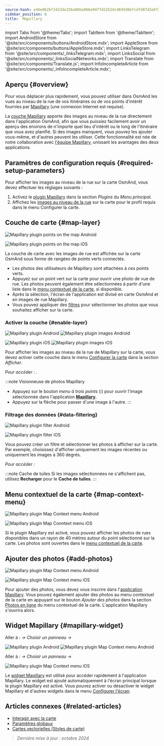 ```yaml
---
source-hash: e46e862bf3423da156a08ba066e94f7d2262dcd693d6bfcdfd87d3e6f3328253
sidebar_position: 6
title:  Mapillary
---
```

import Tabs from '@theme/Tabs';
import TabItem from '@theme/TabItem';
import AndroidStore from '@site/src/components/buttons/AndroidStore.mdx';
import AppleStore from '@site/src/components/buttons/AppleStore.mdx';
import LinksTelegram from '@site/src/components/_linksTelegram.mdx';
import LinksSocial from '@site/src/components/_linksSocialNetworks.mdx';
import Translate from '@site/src/components/Translate.js';
import InfoIncompleteArticle from '@site/src/components/_infoIncompleteArticle.mdx';



## Aperçu {#overview}

Pour vous déplacer plus rapidement, vous pouvez utiliser dans OsmAnd les vues au niveau de la rue de vos itinéraires ou de vos points d'intérêt fournies par [Mapillary](https://www.mapillary.com/) (une connexion Internet est requise).

La [couche Mapillary](https://www.mapillary.com/) apporte des images au niveau de la rue directement dans l'application OsmAnd, afin que vous puissiez facilement avoir un aperçu des environs de n'importe quel lieu d'intérêt ou le long de l'itinéraire que vous avez planifié. Si des images manquent, vous pouvez les ajouter vous-même, et d'autres peuvent les utiliser. Cette fonctionnalité est née de notre collaboration avec [l'équipe Mapillary](https://www.mapillary.com/about), unissant les avantages des deux applications.


## Paramètres de configuration requis {#required-setup-parameters}

Pour afficher les images au niveau de la rue sur la carte OsmAnd, vous devez effectuer les réglages suivants :

1. Activez le [plugin Mapillary](../plugins/#enable--disable) dans la section *Plugins* du *Menu principal*.
2. Affichez les [images au niveau de la rue](#enable-layer) sur la carte pour le profil requis dans le menu Configurer la carte.


## Couche de carte {#map-layer}

<Tabs groupId="operating-systems" queryString="operating-systems">

<TabItem value="android" label="Android">

![Mapillary plugin points on the map Android](@site/static/img/plugins/mapillary/mapillary_plugin_points_android.png)

</TabItem>

<TabItem value="ios" label="iOS">

![Mapillary plugin points on the map iOS](@site/static/img/plugins/mapillary/mapillary_plugin_points_ios.png)

</TabItem>

</Tabs>

La couche de carte avec les images de rue est affichée sur la carte OsmAnd sous forme de rangées de points verts connectés.

- Les photos des utilisateurs de Mapillary sont attachées à ces points verts.
- Appuyez sur un point vert sur la carte pour ouvrir une photo de vue de rue. Les photos peuvent également être sélectionnées à partir d'une liste dans le [menu contextuel de la carte](#map-context-menu), si disponible.
- Après la sélection, l'écran de l'application est divisé en carte OsmAnd et en images de rue Mapillary.
- Vous pouvez appliquer des [filtres](#data-filtering) pour sélectionner les photos que vous souhaitez afficher sur la carte.


### Activer la couche {#enable-layer}

<Tabs groupId="operating-systems" queryString="operating-systems">

<TabItem value="android" label="Android">

![Mapillary plugin Android](@site/static/img/plugins/mapillary/mapilary_enable_layer_1_andr.png) ![Mapillary plugin images Android](@site/static/img/plugins/mapillary/mapilary_enable_layer_2_andr.png)

</TabItem>

<TabItem value="ios" label="iOS">

![Mapillary plugin iOS](@site/static/img/plugins/mapillary/Mapilary_street_level_imagery_ios.png) ![Mapillary plugin images iOS](@site/static/img/plugins/mapillary/mapillary_plugin_images_ios.png)

</TabItem>

</Tabs>

Pour afficher les images au niveau de la rue de Mapillary sur la carte, vous devez activer cette couche dans le menu [Configurer la carte](../map/configure-map-menu.md) dans la section *Afficher*.

*Pour accéder : <Translate ids="shared_string_menu,configure_map,street_level_imagery"/>*.

:::note Visionneuse de photos Mapillary

- Appuyez sur le bouton *menu à trois points* (&#8285;) pour ouvrir l'image sélectionnée dans l'application [**Mapillary**](https://www.mapillary.com/mobile-apps).
- Appuyez sur la flèche pour passer d'une image à l'autre.
:::


### Filtrage des données {#data-filtering}

<Tabs groupId="operating-systems" queryString="operating-systems">

<TabItem value="android" label="Android">

![Mapillary plugin filter Android](@site/static/img/plugins/mapillary/mapillary_config_map_filter_andr.png)

</TabItem>

<TabItem value="ios" label="iOS">

![Mapillary plugin filter iOS](@site/static/img/plugins/mapillary/mapillary_plugin_filter_ios.png)

</TabItem>

</Tabs>

Vous pouvez créer un filtre et sélectionner les photos à afficher sur la carte. Par exemple, choisissez d'afficher uniquement les images récentes ou uniquement les images à 360 degrés.

*Pour accéder : <Translate ids="shared_string_menu,configure_map,street_level_imagery"/>*

:::note Cache de tuiles
Si les images sélectionnées ne s'affichent pas, utilisez **Recharger** pour le **Cache de tuiles**.
:::


## Menu contextuel de la carte {#map-context-menu}

<Tabs groupId="operating-systems" queryString="operating-systems">

<TabItem value="android" label="Android">

![Mapillary plugin Map Context menu Android](@site/static/img/plugins/mapillary/mapillary_plugin_context_menu_android.png)

</TabItem>

<TabItem value="ios" label="iOS">

![Mapillary plugin Map Conntext menu iOS](@site/static/img/plugins/mapillary/mapillary_plugin_context_menu_ios.png)

</TabItem>

</Tabs>

Si le plugin Mapillary est activé, vous pouvez afficher les photos de rues disponibles dans un rayon de 40 mètres autour du point sélectionné sur la carte. Les photos sont ouvertes dans le [menu contextuel de la carte](../map/map-context-menu.md#online-photos).


## Ajouter des photos {#add-photos}

<Tabs groupId="operating-systems" queryString="operating-systems">

<TabItem value="android" label="Android">

![Mapillary plugin Map Context menu Android](@site/static/img/plugins/mapillary/mapillary_add_photos_andr.png)

</TabItem>

<TabItem value="ios" label="iOS">

![Mapillary plugin Map Context menu iOS](@site/static/img/plugins/mapillary/mapillary_add_photos_ios.png)

</TabItem>

</Tabs>

Pour ajouter des photos, vous devez vous inscrire dans l'[application Mapillary](https://www.mapillary.com/mobile-apps). Vous pouvez également ajouter des photos au menu contextuel de la carte en appuyant sur le bouton *Ajouter des photos* dans la section [Photos en ligne](../map/map-context-menu.md#online-photos) du menu contextuel de la carte. L'application Mapillary s'ouvrira alors.


## Widget Mapillary {#mapillary-widget}

<Tabs groupId="operating-systems" queryString="operating-systems">

<TabItem value="android" label="Android">

Aller à : *<Translate android="true" ids="shared_string_menu,map_widget_config,shared_string_widgets"/> → Choisir un panneau → <Translate android="true" ids="mapillary"/>*

![Mapillary plugin Android](@site/static/img/plugins/mapillary/mapillary_widget_1_andr.png) ![Mapillary plugin Map Context menu Android](@site/static/img/plugins/mapillary/mapillary_widget_2_andr.png)

</TabItem>

<TabItem value="ios" label="iOS">

Aller à : *<Translate ios="true" ids="shared_string_menu,layer_map_appearance,shared_string_widgets"/> → Choisir un panneau → <Translate ios="true" ids="mapillary"/>*

![Mapillary plugin Map Context menu iOS](@site/static/img/plugins/mapillary/mapillary_app_activation_ios.png)

</TabItem>

</Tabs>

Le [widget Mapillary](../widgets/info-widgets.md#mapillary-widget) est utilisé pour accéder rapidement à l'application Mapillary. Le widget est ajouté automatiquement à l'écran principal lorsque le plugin Mapillary est activé. Vous pouvez activer ou désactiver le widget Mapillary et d'autres widgets dans le menu [Configurer l'écran](../widgets/configure-screen.md).


## Articles connexes {#related-articles}

- [Interagir avec la carte](../../user/map/interact-with-map.md)
- [Paramètres globaux](../../user/personal/global-settings.md)
- [Cartes vectorielles (Styles de carte)](../../user/map/vector-maps.md)

> *Dernière mise à jour : octobre 2024*